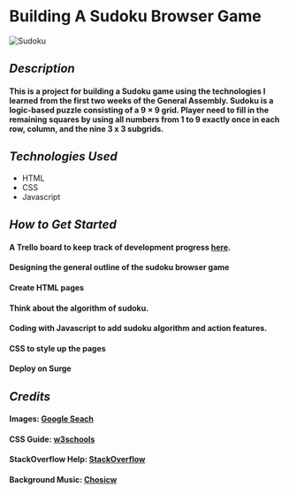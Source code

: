 # Building A Sudoku Browser Game

![Sudoku](https://thumbs.gfycat.com/EntireUnawareAoudad-size_restricted.gif)

## **_Description_**

#### This is a project for building a Sudoku game using the technologies I learned from the first two weeks of the General Assembly. Sudoku is a logic-based puzzle consisting of a 9 × 9 grid. Player need to fill in the remaining squares by using all numbers from 1 to 9 exactly once in each row, column, and the nine 3 x 3 subgrids.

## **_Technologies Used_**

- HTML
- CSS
- Javascript

## **_How to Get Started_**

#### A Trello board to keep track of development progress [here](https://trello.com/b/jUXCA7lq/unit-1-project).

#### Designing the general outline of the sudoku browser game

#### Create HTML pages

#### Think about the algorithm of sudoku.

#### Coding with Javascript to add sudoku algorithm and action features.

#### CSS to style up the pages

#### Deploy on Surge

## **_Credits_**

#### Images: [Google Seach](https://www.google.com/)

#### CSS Guide: [w3schools](https://www.w3schools.com/css/)

#### StackOverflow Help: [StackOverflow](https://stackoverflow.com/)

#### Background Music: [Chosicw](https://www.chosic.com/free-music/classical/)
